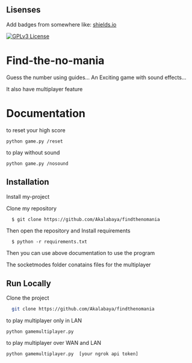 
## Lisenses

Add badges from somewhere like: [shields.io](https://shields.io/)


[![GPLv3 License](https://img.shields.io/badge/License-GPL%20v3-yellow.svg)](https://opensource.org/licenses/)



# Find-the-no-mania

Guess the number using guides... An Exciting game with sound effects...

It also have multiplayer feature

# Documentation

to reset your high score

``` python game.py /reset ``` 

to play without sound 

``` python game.py /nosound ``` 



## Installation

Install my-project 

Clone my repository
```
  $ git clone https://github.com/Akalabaya/findthenomania
```
Then open the repository and Install requirements

```
  $ python -r requirements.txt
```

Then you can use above documentation to use the program

The socketmodes folder conatains files for the multiplayer

## Run Locally

Clone the project

```bash
  git clone https://github.com/Akalabaya/findthenomania
```

to play multiplayer only in LAN

``` python gamemultiplayer.py  ``` 

to play multiplayer over WAN and LAN

``` python gamemultiplayer.py  [your ngrok api token] ```

